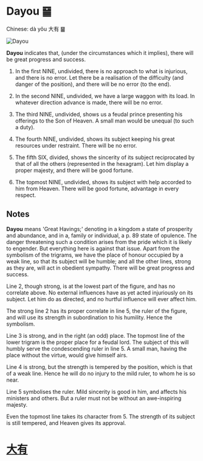 # Dayou ䷍

Chinese: dà yǒu 大有 ䷍

![Dayou](https://88o.io/wp-content/uploads/2018/09/14-e5a4a7e69c89dayou.jpg)

**Dayou** indicates that, (under the circumstances which it implies), there will be great progress and success.

1. In the first NINE, undivided, there is no approach to what is injurious, and there is no error. Let there be a realisation of the difficulty (and danger of the position), and there will be no error (to the end).

2. In the second NINE, undivided, we have a large waggon with its load. In whatever direction advance is made, there will be no error.

3. The third NINE, undivided, shows us a feudal prince presenting his offerings to the Son of Heaven. A small man would be unequal (to such a duty).

4. The fourth NINE, undivided, shows its subject keeping his great resources under restraint. There will be no error.

5. The fifth SIX, divided, shows the sincerity of its subject reciprocated by that of all the others (represented in the hexagram). Let him display a proper majesty, and there will be good fortune.

6. The topmost NINE, undivided, shows its subject with help accorded to him from Heaven. There will be good fortune, advantage in every respect.

## Notes

**Dayou** means 'Great Havings;' denoting in a kingdom a state of prosperity and abundance, and in a, family or individual, a p. 89 state of opulence. The danger threatening such a condition arises from the pride which it is likely to engender. But everything here is against that issue. Apart from the symbolism of the trigrams, we have the place of honour occupied by a weak line, so that its subject will be humble; and all the other lines, strong as they are, will act in obedient sympathy. There will be great progress and success.

Line 2, though strong, is at the lowest part of the figure, and has no correlate above. No external influences have as yet acted injuriously on its subject. Let him do as directed, and no hurtful influence will ever affect him.

The strong line 2 has its proper correlate in line 5, the ruler of the figure, and will use its strength in subordination to his humility. Hence the symbolism.

Line 3 is strong, and in the right (an odd) place. The topmost line of the lower trigram is the proper place for a feudal lord. The subject of this will humbly serve the condescending ruler in line 5. A small man, having the place without the virtue, would give himself airs.

Line 4 is strong, but the strength is tempered by the position, which is that of a weak line. Hence he will do no injury to the mild ruler, to whom he is so near.

Line 5 symbolises the ruler. Mild sincerity is good in him, and affects his ministers and others. But a ruler must not be without an awe-inspiring majesty.

Even the topmost line takes its character from 5. The strength of its subject is still tempered, and Heaven gives its approval.

# [大有](./e5a4a7e69c89dayou_cn.md)
